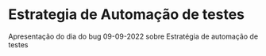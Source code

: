 # Estrategia de Automação de testes
Apresentação do dia do bug 09-09-2022 sobre Estratégia de automação de testes
